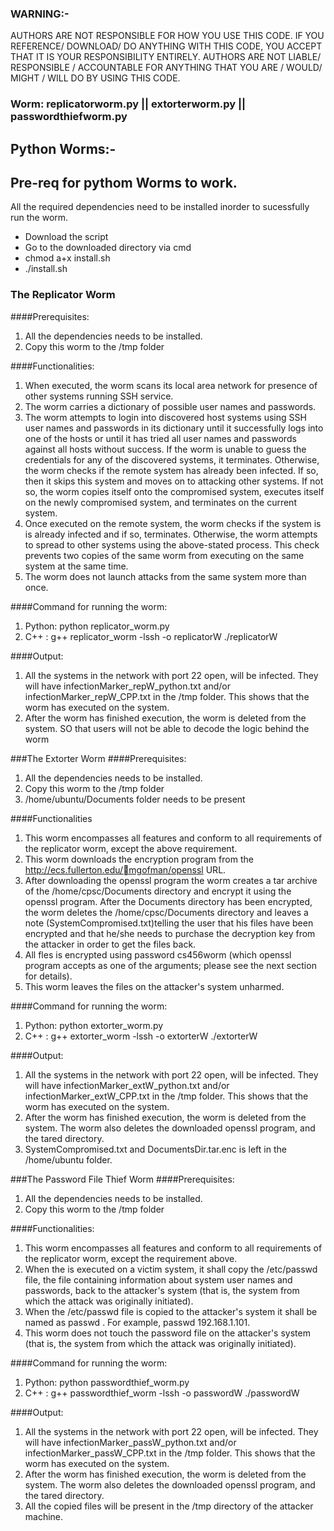 ### WARNING:- 
AUTHORS ARE NOT RESPONSIBLE FOR HOW YOU USE THIS CODE. IF YOU REFERENCE/ DOWNLOAD/ DO ANYTHING WITH THIS CODE, YOU ACCEPT THAT IT IS YOUR RESPONSIBILITY ENTIRELY. AUTHORS ARE NOT LIABLE/ RESPONSIBLE / ACCOUNTABLE FOR ANYTHING THAT YOU ARE / WOULD/ MIGHT / WILL DO BY USING THIS CODE.

### Worm: replicatorworm.py  ||  extorterworm.py  ||  passwordthiefworm.py

## Python Worms:-
## Pre-req for pythom Worms to work.
All the required dependencies need to be installed inorder to sucessfully run the worm.
- Download the script
- Go to the downloaded directory via cmd
- chmod a+x install.sh
- ./install.sh

### The Replicator Worm 
####Prerequisites: 
1. All the dependencies needs to be installed.
2. Copy this worm to the /tmp folder

####Functionalities:
1. When executed, the worm scans its local area network for presence of other systems running SSH service.
2. The worm carries a dictionary of possible user names and passwords. 
3. The worm attempts to login into discovered host systems using SSH user names and passwords in its dictionary until it successfully logs into one of the hosts or until it has tried all user names and passwords against all hosts without success. If the worm is unable to guess the credentials for any of the discovered systems, it terminates. Otherwise, the worm checks if the remote system has already been infected. If so, then it skips this system and moves on to attacking other systems. If not so, the worm copies itself onto the compromised system, executes itself on the newly compromised system, and terminates on the current system.
4. Once executed on the remote system, the worm checks if the system is is already infected and if so, terminates. Otherwise, the worm attempts to spread to other systems using the above-stated process. This check prevents two copies of the same worm from executing on the same system at the same time.
5. The worm does not launch attacks from the same system more than once.

####Command for running the worm: 
1. Python: python replicator_worm.py 
2. C++ : g++ replicator_worm -lssh -o replicatorW
         ./replicatorW

####Output:
1. All the systems in the network with port 22 open, will be infected. They will have infectionMarker_repW_python.txt and/or infectionMarker_repW_CPP.txt in the /tmp folder. This shows that the worm has executed on the system. 
2. After the worm has finished execution, the worm is deleted from the system. SO that users will not be able to decode the logic behind the worm

###The Extorter Worm
####Prerequisites: 
1. All the dependencies needs to be installed.
2. Copy this worm to the /tmp folder
3. /home/ubuntu/Documents folder needs to be present

####Functionalities
1. This worm encompasses all features and conform to all requirements of the replicator worm, except the above requirement.
2. This worm downloads the encryption program from the http://ecs.fullerton.edu/mgofman/openssl URL.
3. After downloading the openssl program the worm creates a tar archive of the /home/cpsc/Documents directory and encrypt it using the openssl program. After the Documents directory has been encrypted, the worm deletes the /home/cpsc/Documents directory and leaves a note (SystemCompromised.txt)telling the user that his files have been encrypted and that he/she needs to purchase the decryption key from the attacker in order to get the files back.
4. All fles is encrypted using password cs456worm (which openssl program accepts as one of the arguments; please see the next section for details).
6. This worm leaves the files on the attacker's system unharmed.

####Command for running the worm: 
1. Python: python extorter_worm.py 
2. C++ : g++ extorter_worm -lssh -o extorterW
         ./extorterW
 
####Output:
1. All the systems in the network with port 22 open, will be infected. They will have infectionMarker_extW_python.txt and/or infectionMarker_extW_CPP.txt in the /tmp folder. This shows that the worm has executed on the system. 
2. After the worm has finished execution, the worm is deleted from the system. The worm also deletes the downloaded openssl program, and the tared directory.
3. SystemCompromised.txt and DocumentsDir.tar.enc is left in the /home/ubuntu folder.
 
###The Password File Thief Worm 
####Prerequisites: 
1. All the dependencies needs to be installed.
2. Copy this worm to the /tmp folder

####Functionalities:
1. This worm encompasses all features and conform to all requirements of the replicator worm, except the requirement above.
2. When the is executed on a victim system, it shall copy the /etc/passwd file, the file containing information about system user names and passwords, back to the attacker's system (that is, the system from which the attack was originally initiated).
3. When the /etc/passwd file is copied to the attacker's system it shall be named as passwd <IP of the victim system>. For example, passwd 192.168.1.101.
4. This worm does not touch the password file on the attacker's system (that is, the system from which the attack was originally initiated).

####Command for running the worm: 
1. Python: python passwordthief_worm.py 
2. C++ : g++ passwordthief_worm -lssh -o passwordW
         ./passwordW
      
####Output:
1. All the systems in the network with port 22 open, will be infected. They will have infectionMarker_passW_python.txt and/or infectionMarker_passW_CPP.txt in the /tmp folder. This shows that the worm has executed on the system. 
2. After the worm has finished execution, the worm is deleted from the system. The worm also deletes the downloaded openssl program, and the tared directory.
3. All the copied files will be present in the /tmp directory of the attacker machine.


